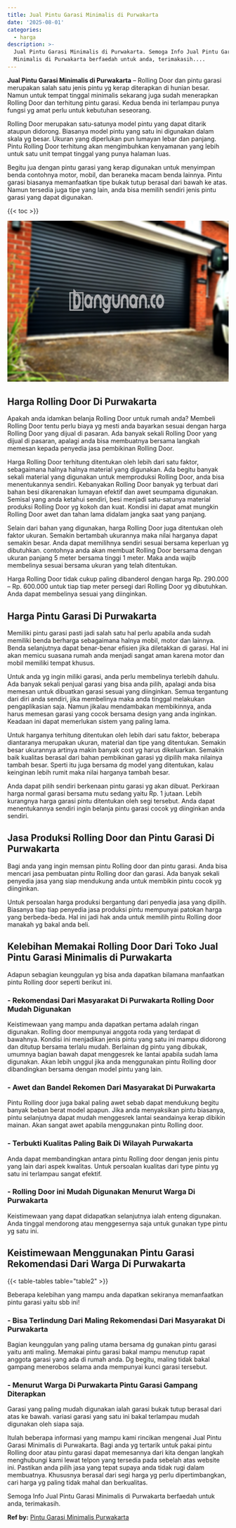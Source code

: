 ```yaml
---
title: Jual Pintu Garasi Minimalis di Purwakarta
date: '2025-08-01'
categories:
  - harga
description: >-
  Jual Pintu Garasi Minimalis di Purwakarta. Semoga Info Jual Pintu Garasi
  Minimalis di Purwakarta berfaedah untuk anda, terimakasih....
---
```


**Jual Pintu Garasi Minimalis di Purwakarta** – Rolling Door dan pintu garasi merupakan salah satu jenis pintu yg kerap diterapkan di hunian besar. Namun untuk tempat tinggal minimalis sekarang juga sudah menerapkan Rolling Door dan terhitung pintu garasi. Kedua benda ini terlampau punya fungsi yg amat perlu untuk kebutuhan seseorang.

Rolling Door merupakan satu-satunya model pintu yang dapat ditarik ataupun didorong. Biasanya model pintu yang satu ini digunakan dalam skala yg besar. Ukuran yang diperlukan pun lumayan lebar dan panjang. Pintu Rolling Door terhitung akan mengimbuhkan kenyamanan yang lebih untuk satu unit tempat tinggal yang punya halaman luas.

Begitu jua dengan pintu garasi yang kerap digunakan untuk menyimpan benda contohnya motor, mobil, dan beraneka macam benda lainnya. Pintu garasi biasanya memanfaatkan tipe bukak tutup berasal dari bawah ke atas. Namun tersedia juga tipe yang lain, anda bisa memilih sendiri jenis pintu garasi yang dapat digunakan.

{{< toc >}}

![Jual Pintu Garasi Minimalis di Purwakarta](/images/pintu-garasi-29.png)

## Harga Rolling Door Di Purwakarta

Apakah anda idamkan belanja Rolling Door untuk rumah anda? Membeli Rolling Door tentu perlu biaya yg mesti anda bayarkan sesuai dengan harga Rolling Door yang dijual di pasaran. Ada banyak sekali Rolling Door yang dijual di pasaran, apalagi anda bisa membuatnya bersama langkah memesan kepada penyedia jasa pembikinan Rolling Door.

Harga Rolling Door terhitung ditentukan oleh lebih dari satu faktor, sebagaimana halnya halnya material yang digunakan. Ada begitu banyak sekali material yang digunakan untuk memproduksi Rolling Door, anda bisa menentukannya sendiri. Kebanyakan Rolling Door banyak yg terbuat dari bahan besi dikarenakan lumayan efektif dan awet seumpama digunakan. Semisal yang anda ketahui sendiri, besi menjadi satu-satunya material produksi Rolling Door yg kokoh dan kuat. Kondisi ini dapat amat mungkin Rolling Door awet dan tahan lama didalam jangka saat yang panjang.

Selain dari bahan yang digunakan, harga Rolling Door juga ditentukan oleh faktor ukuran. Semakin bertambah ukurannya maka nilai harganya dapat semakin besar. Anda dapat memilihnya sendiri sesuai bersama keperluan yg dibutuhkan. contohnya anda akan membuat Rolling Door bersama dengan ukuran panjang 5 meter bersama tinggi 1 meter. Maka anda wajib membelinya sesuai bersama ukuran yang telah ditentukan.

Harga Rolling Door tidak cukup paling dibanderol dengan harga Rp. 290.000 – Rp. 600.000 untuk tiap tiap meter persegi dari Rolling Door yg dibutuhkan. Anda dapat membelinya sesuai yang diinginkan.

## Harga Pintu Garasi Di Purwakarta

Memiliki pintu garasi pasti jadi salah satu hal perlu apabila anda sudah memiliki benda berharga sebagaimana halnya mobil, motor dan lainnya. Benda selanjutnya dapat benar-benar efisien jika diletakkan di garasi. Hal ini akan memicu suasana rumah anda menjadi sangat aman karena motor dan mobil memiliki tempat khusus.

Untuk anda yg ingin miliki garasi, anda perlu membelinya terlebih dahulu. Ada banyak sekali penjual garasi yang bisa anda pilih, apalagi anda bisa memesan untuk dibuatkan garasi sesuai yang diinginkan. Semua tergantung dari diri anda sendiri, jika membelinya maka anda tinggal melakukan pengaplikasian saja. Namun jikalau mendambakan membikinnya, anda harus memesan garasi yang cocok bersama design yang anda inginkan. Keadaan ini dapat memerlukan sistem yang paling lama.

Untuk harganya terhitung ditentukan oleh lebih dari satu faktor, beberapa diantaranya merupakan ukuran, material dan tipe yang ditentukan. Semakin besar ukurannya artinya makin banyak cost yg harus dikeluarkan. Semakin baik kualitas berasal dari bahan pembikinan garasi yg dipilih maka nilainya tambah besar. Sperti itu juga bersama dg model yang ditentukan, kalau keinginan lebih rumit maka nilai harganya tambah besar.

Anda dapat pilih sendiri berkenaan pintu garasi yg akan dibuat. Perkiraan harga normal garasi bersama mutu sedang yaitu Rp. 1 jutaan. Lebih kurangnya harga garasi pintu ditentukan oleh segi tersebut. Anda dapat menentukannya sendiri ingin belanja pintu garasi cocok yg diinginkan anda sendiri.

## Jasa Produksi Rolling Door dan Pintu Garasi Di Purwakarta

Bagi anda yang ingin memsan pintu Rolling door dan pintu garasi. Anda bisa mencari jasa pembuatan pintu Rolling door dan garasi. Ada banyak sekali penyedia jasa yang siap mendukung anda untuk membikin pintu cocok yg diinginkan.

Untuk persoalan harga produksi bergantung dari penyedia jasa yang dipilih. Biasanya tiap tiap penyedia jasa produksi pintu mempunyai patokan harga yang berbeda-beda. Hal ini jadi hak anda untuk memilih pintu Rolling door manakah yg bakal anda beli.

## Kelebihan Memakai Rolling Door Dari Toko Jual Pintu Garasi Minimalis di Purwakarta

Adapun sebagian keunggulan yg bisa anda dapatkan bilamana manfaatkan pintu Rolling door seperti berikut ini.

### \- Rekomendasi Dari Masyarakat Di Purwakarta Rolling Door Mudah Digunakan

Keistimewaan yang mampu anda dapatkan pertama adalah ringan digunakan. Rolling door mempunyai anggota roda yang terdapat di bawahnya. Kondisi ini menjadikan jenis pintu yang satu ini mampu didorong dan ditutup bersama terlalu mudah. Berlainan dg pintu yang dibukak, umumnya bagian bawah dapat menggesrek ke lantai apabila sudah lama digunakan. Akan lebih unggul jika anda menggunakan pintu Rolling door dibandingkan bersama dengan model pintu yang lain.

### \- Awet dan Bandel Rekomen Dari Masyarakat Di Purwakarta

Pintu Rolling door juga bakal paling awet sebab dapat mendukung begitu banyak beban berat model apapun. Jika anda menyaksikan pintu biasanya, pintu selanjutnya dapat mudah menggesrek lantai seandainya kerap dibikin mainan. Akan sangat awet apabila menggunakan pintu Rolling door.

### \- Terbukti Kualitas Paling Baik Di Wilayah Purwakarta

Anda dapat membandingkan antara pintu Rolling door dengan jenis pintu yang lain dari aspek kwalitas. Untuk persoalan kualitas dari type pintu yg satu ini terlampau sangat efektif.

### \- Rolling Door ini Mudah Digunakan Menurut Warga Di Purwakarta

Keistimewaan yang dapat didapatkan selanjutnya ialah enteng digunakan. Anda tinggal mendorong atau menggesernya saja untuk gunakan type pintu yg satu ini.

## Keistimewaan Menggunakan Pintu Garasi Rekomendasi Dari Warga Di Purwakarta

{{< table-tables table="table2" >}}

Beberapa kelebihan yang mampu anda dapatkan sekiranya memanfaatkan pintu garasi yaitu sbb ini!

### \- Bisa Terlindung Dari Maling Rekomendasi Dari Masyarakat Di Purwakarta

Bagian keunggulan yang paling utama bersama dg gunakan pintu garasi yaitu anti maling. Memakai pintu garasi bakal mampu menutup rapat anggota garasi yang ada di rumah anda. Dg begitu, maling tidak bakal gampang menerobos selama anda mempunyai kunci garasi tersebut.

### \- Menurut Warga Di Purwakarta Pintu Garasi Gampang Diterapkan

Garasi yang paling mudah digunakan ialah garasi bukak tutup berasal dari atas ke bawah. variasi garasi yang satu ini bakal terlampau mudah digunakan oleh siapa saja.

Itulah beberapa informasi yang mampu kami rincikan mengenai Jual Pintu Garasi Minimalis di Purwakarta. Bagi anda yg tertarik untuk pakai pintu Rolling door atau pintu garasi dapat memesannya dari kita dengan langkah menghubungi kami lewat telpon yang tersedia pada sebelah atas website ini. Pastikan anda pilih jasa yang tepat supaya anda tidak rugi dalam membuatnya. Khususnya berasal dari segi harga yg perlu dipertimbangkan, cari harga yg paling tidak mahal dan berkualitas.

Semoga Info Jual Pintu Garasi Minimalis di Purwakarta berfaedah untuk anda, terimakasih.

**Ref by:** [Pintu Garasi Minimalis Purwakarta](https://id.wikipedia.org/wiki/Pintu)
